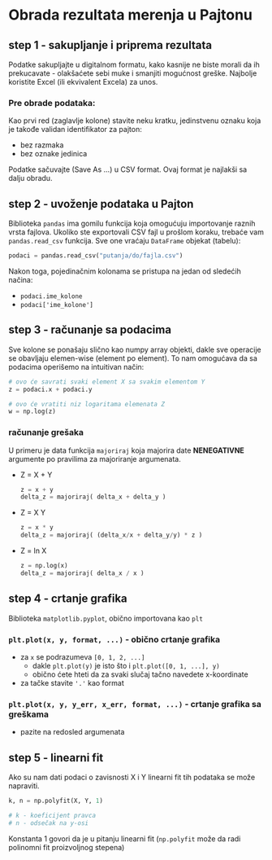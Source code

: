 # Obrada rezultata merenja u Pajtonu

## step 1 - sakupljanje i priprema rezultata

Podatke sakupljajte u digitalnom formatu, kako kasnije ne biste morali da ih prekucavate - olakšaćete sebi muke i smanjiti mogućnost greške.
Najbolje koristite Excel (ili ekvivalent Excela) za unos.

### Pre obrade podataka:

Kao prvi red (zaglavlje kolone) stavite neku kratku, jedinstvenu oznaku koja je takođe validan identifikator za pajton:
- bez razmaka
- bez oznake jedinica

Podatke sačuvajte (Save As ...) u CSV format. Ovaj format je najlakši sa dalju obradu.

## step 2 - uvoženje podataka u Pajton

Biblioteka `pandas` ima gomilu funkcija koja omogućuju importovanje raznih vrsta fajlova. Ukoliko ste exportovali CSV fajl u prošlom koraku,
trebaće vam `pandas.read_csv` funkcija. Sve one vraćaju `DataFrame` objekat (tabelu):

```py
podaci = pandas.read_csv("putanja/do/fajla.csv")
```

Nakon toga, pojedinačnim kolonama se pristupa na jedan od sledećih načina:
- `podaci.ime_kolone`
- `podaci['ime_kolone']`

## step 3 - računanje sa podacima

Sve kolone se ponašaju slično kao numpy array objekti, dakle sve operacije se obavljaju elemen-wise (element po element). 
To nam omogućava da sa podacima operišemo na intuitivan način:

```py
# ovo će savrati svaki element X sa svakim elementom Y
z = podaci.x + podaci.y

# ovo će vratiti niz logaritama elemenata Z
w = np.log(z)
```

### računanje grešaka

U primeru je data funkcija `majoriraj` koja majorira date **NENEGATIVNE** argumente po pravilima za majoriranje argumenata.

- Z = X + Y

  ```py
  z = x + y
  delta_z = majoriraj( delta_x + delta_y )
  ```

- Z = X Y

  ```py
  z = x * y
  delta_z = majoriraj( (delta_x/x + delta_y/y) * z )
  ```

- Z = ln X

  ```py
  z = np.log(x)
  delta_z = majoriraj( delta_x / x )
  ```



## step 4 - crtanje grafika

Biblioteka `matplotlib.pyplot`, obično importovana kao `plt`

### `plt.plot(x, y, format, ...)` - obično crtanje grafika

- za `x` se podrazumeva `[0, 1, 2, ...]`
  - dakle `plt.plot(y)` je isto što i `plt.plot([0, 1, ...], y)`
  - obično ćete hteti da za svaki slučaj tačno navedete x-koordinate
- za tačke stavite `'.'` kao format

### `plt.plot(x, y, y_err, x_err, format, ...)` - crtanje grafika sa greškama

- pazite na redosled argumenata

## step 5 - linearni fit

Ako su nam dati podaci o zavisnosti X i Y linearni fit tih podataka se može napraviti.

```py
k, n = np.polyfit(X, Y, 1)

# k - koeficijent pravca
# n - odsečak na y-osi
```

Konstanta 1 govori da je u pitanju linearni fit (`np.polyfit` može da radi polinomni fit proizvoljnog stepena) 